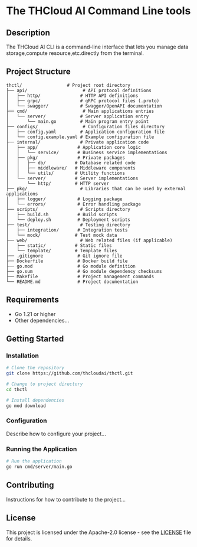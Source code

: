 # The THCloud AI Command Line tools

## Description
The THCloud AI CLI is a command-line interface that lets you manage data storage,compute resource,etc.directly from the terminal.

## Project Structure
```tree
thctl/                 # Project root directory
├── api/                     # API protocol definitions
│   ├── http/               # HTTP API definitions
│   ├── grpc/               # gRPC protocol files (.proto)
│   └── swagger/            # Swagger/OpenAPI documentation
├── cmd/                     # Main applications entries
│   └── server/             # Server application entry
│       └── main.go         # Main program entry point
├── configs/                 # Configuration files directory
│   ├── config.yaml         # Application configuration file
│   └── config.example.yaml # Example configuration file
├── internal/               # Private application code
│   ├── app/               # Application core logic
│   │   └── service/       # Business service implementations
│   ├── pkg/               # Private packages
│   │   ├── db/           # Database related code
│   │   ├── middleware/   # Middleware components
│   │   └── utils/        # Utility functions
│   └── server/           # Server implementations
│       └── http/         # HTTP server
├── pkg/                    # Libraries that can be used by external applications
│   ├── logger/            # Logging package
│   └── errors/            # Error handling package
├── scripts/                # Scripts directory
│   ├── build.sh           # Build scripts
│   └── deploy.sh          # Deployment scripts
├── test/                   # Testing directory
│   ├── integration/       # Integration tests
│   └── mock/             # Test mock data
├── web/                    # Web related files (if applicable)
│   ├── static/           # Static files
│   └── template/         # Template files
├── .gitignore             # Git ignore file
├── Dockerfile             # Docker build file
├── go.mod                 # Go module definition
├── go.sum                 # Go module dependency checksums
├── Makefile               # Project management commands
└── README.md              # Project documentation
```

## Requirements
- Go 1.21 or higher
- Other dependencies...

## Getting Started

### Installation
```bash
# Clone the repository
git clone https://github.com/thcloudai/thctl.git

# Change to project directory
cd thctl

# Install dependencies
go mod download
```

### Configuration
Describe how to configure your project...

### Running the Application
```bash
# Run the application
go run cmd/server/main.go
```

## Contributing
Instructions for how to contribute to the project...

## License
This project is licensed under the Apache-2.0 license - see the [LICENSE](https://github.com/THCloudAI/thctl?tab=Apache-2.0-1-ov-file) file for details.